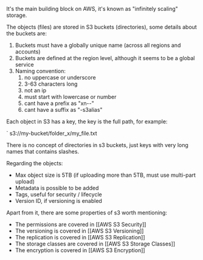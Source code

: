 It's the main building block on AWS, it's known as "infinitely scaling" storage.

The objects (files) are stored in S3 buckets (directories), some details about the buckets are:
1. Buckets must have a globally unique name (across all regions and accounts)
2. Buckets are defined at the region level, although it seems to be a global service
3. Naming convention:
	1. no uppercase or underscore
	2. 3-63 characters long
	3. not an ip
	4. must start with lowercase or number
	5. cant have a prefix as "xn--"
	6. cant have a suffix as "-s3alias"

Each object in S3 has a key, the key is the full path, for example:

` s3://my-bucket/folder_x/my_file.txt

There is no concept of directories in s3 buckets, just keys with very long names that contains slashes.

Regarding the objects:
- Max object size is 5TB (if uploading more than 5TB, must use multi-part upload)
- Metadata is possible to be added
- Tags, useful for security / lifecycle
- Version ID, if versioning is enabled

Apart from it, there are some properties of s3 worth mentioning:

- The permissions are covered in [[AWS S3 Security]]
- The versioning is covered in [[AWS S3 Versioning]]
- The replication is covered in [[AWS S3 Replication]]
- The storage classes are covered in [[AWS S3 Storage Classes]]
- The encryption is covered in [[AWS S3 Encryption]]